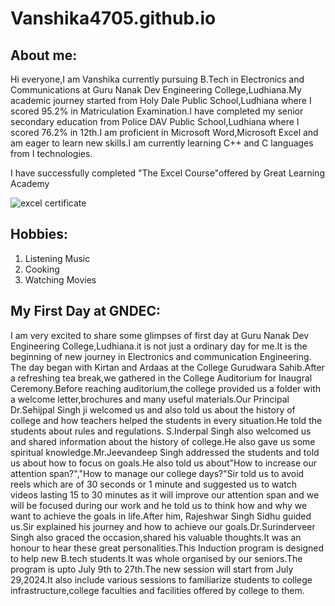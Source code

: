 # Vanshika4705.github.io
## About me:
Hi everyone,I am Vanshika currently pursuing B.Tech in Electronics and Communications at Guru Nanak Dev Engineering College,Ludhiana.My academic journey started from Holy Dale Public School,Ludhiana where I scored 95.2% in Matriculation Examination.I have completed my senior secondary education from Police DAV Public School,Ludhiana where I scored 76.2% in 12th.I am proficient in Microsoft Word,Microsoft Excel and am eager to learn new skills.I am currently learning C++ and C languages from I technologies. 


I have successfully completed "The Excel Course"offered by Great Learning Academy

![excel certificate](https://github.com/user-attachments/assets/7622951c-c87f-4849-99fa-dea994c1486c)

## Hobbies:
1. Listening Music
2. Cooking
3. Watching Movies

## My First Day at GNDEC:
I am very excited to share some glimpses of first day at Guru Nanak Dev Engineering College,Ludhiana.it is not just a ordinary day for me.It is the beginning of new journey in Electronics and communication Engineering.
The day began with Kirtan and Ardaas at the College Gurudwara Sahib.After a refreshing tea break,we gathered in the College Auditorium for Inaugral Ceremony.Before reaching auditorium,the college provided us a folder with a welcome letter,brochures and many useful materials.Our Principal Dr.Sehijpal Singh ji welcomed us and also told us about the history of college and how teachers helped the students in every situation.He told the students about rules and regulations. S.Inderpal Singh also welcomed us and shared information about the history of college.He also gave us some spiritual knowledge.Mr.Jeevandeep Singh addressed the students and told us about how to focus on goals.He also told us about"How to increase our attention span?","How to manage our college days?"Sir told us to avoid reels which are of 30 seconds or 1 minute and suggested us to watch videos lasting 15 to 30 minutes as it will improve our attention span and we will be focused during our work and he told us to think how and why we want to achieve the goals in life.After him, Rajeshwar Singh Sidhu guided us.Sir explained his journey and how to achieve our goals.Dr.Surinderveer Singh also graced the occasion,shared his valuable thoughts.It was an honour to hear these great personalities.This Induction program is designed to help new B.tech students.It was whole organised by our seniors.The program is upto July 9th to 27th.The new session will start from July 29,2024.It also include various sessions to familiarize students to college infrastructure,college faculties and facilities offered by college to them.

